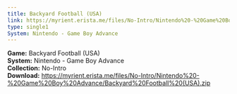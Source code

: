 ```yaml
---
title: Backyard Football (USA)
link: https://myrient.erista.me/files/No-Intro/Nintendo%20-%20Game%20Boy%20Advance/Backyard%20Football%20(USA).zip
type: single1
System: Nintendo - Game Boy Advance
---
```

<b>Game:</b> Backyard Football (USA)<br>
<b>System:</b> Nintendo - Game Boy Advance<br>
<b>Collection:</b> No-Intro<br>
<b>Download:</b> https://myrient.erista.me/files/No-Intro/Nintendo%20-%20Game%20Boy%20Advance/Backyard%20Football%20(USA).zip